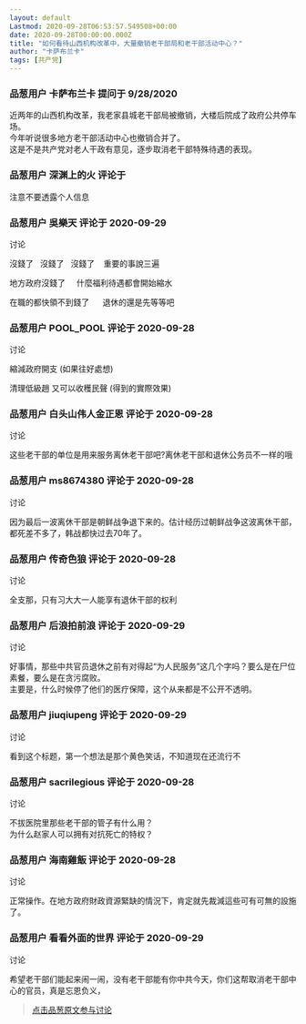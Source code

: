```yaml
---
layout: default
Lastmod: 2020-09-28T06:53:57.549508+00:00
date: 2020-09-28T00:00:00.000Z
title: "如何看待山西机构改革中，大量撤销老干部局和老干部活动中心？"
author: "卡萨布兰卡"
tags: [共产党]
---
```



### 品葱用户 **卡萨布兰卡** 提问于 9/28/2020
    
近两年的山西机构改革，我老家县城老干部局被撤销，大楼后院成了政府公共停车场。  
今年听说很多地方老干部活动中心也撤销合并了。  
这是不是共产党对老人干政有意见，逐步取消老干部特殊待遇的表现。
    
                

### 品葱用户 **深渊上的火** 评论于 
        
注意不要透露个人信息
        
                

### 品葱用户 **吳樂天** 评论于 2020-09-29
讨论

        
沒錢了   沒錢了   沒錢了    重要的事說三遍  
  
地方政府沒錢了     什麼福利待遇都會開始縮水  
  
在職的都快領不到錢了      退休的還是先等等吧
        
                

### 品葱用户 **POOL_POOL** 评论于 2020-09-28
 讨论

        
縮減政府開支 (如果往好處想)  
  
清理低級趙 又可以收穫民聲 (得到的實際效果)
        
                

### 品葱用户 **白头山伟人金正恩** 评论于 2020-09-28
讨论

        
这些老干部的单位是用来服务离休老干部吧?离休老干部和退休公务员不一样的哦
        
                

### 品葱用户 **ms8674380** 评论于 2020-09-28
讨论

        
因为最后一波离休干部是朝鲜战争退下来的。估计经历过朝鲜战争这波离休干部，都死差不多了，韩战都快过去70年了。
        
                

### 品葱用户 **传奇色狼** 评论于 2020-09-28
讨论

        
全支那，只有习大大一人能享有退休干部的权利
        
                

### 品葱用户 **后浪拍前浪** 评论于 2020-09-29
讨论

        
好事情，那些中共官员退休之前有对得起“为人民服务”这几个字吗？要么是在尸位素餐，要么是在贪污腐败。  
主要是，什么时候停了他们的医疗保障，这个从来都是不公开不透明。
        
                

### 品葱用户 **jiuqiupeng** 评论于 2020-09-29
讨论

        
看到这个标题，第一个想法是那个黄色笑话，不知道现在还流行不
        
                

### 品葱用户 **sacrilegious** 评论于 2020-09-28
讨论

        
不拔医院里那些老干部的管子有什么用？  
为什么赵家人可以拥有对抗死亡的特权？
        
                

### 品葱用户 **海南雞飯** 评论于 2020-09-28
讨论

        
正常操作。在地方政府財政資源緊缺的情況下，肯定就先裁減這些可有可無的設施了。
        
                

### 品葱用户 **看看外面的世界** 评论于 2020-09-29
讨论

        
希望老干部们能起来闹一闹，没有老干部能有你中共今天，你们这帮取消老干部中心的官员，真是忘恩负义，
        
                





> [点击品葱原文参与讨论](https://pincong.rocks/question/31539)

